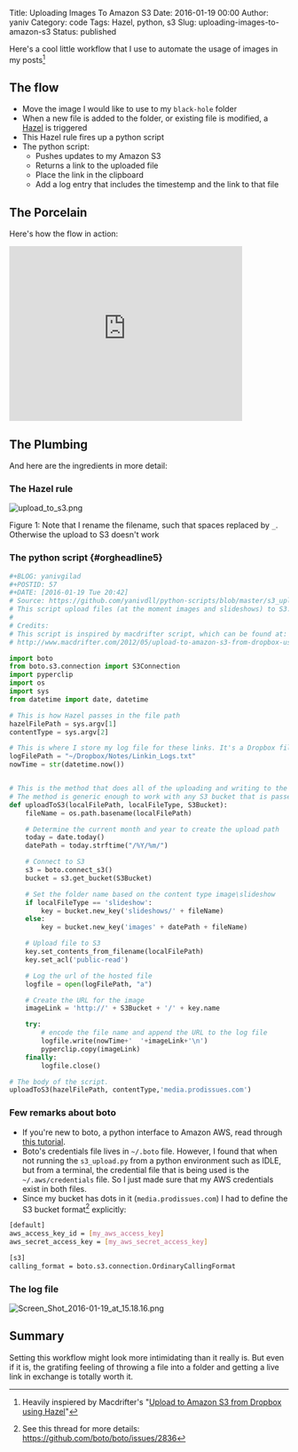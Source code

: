 Title: Uploading Images To Amazon S3
Date: 2016-01-19 00:00
Author: yaniv
Category: code
Tags: Hazel, python, s3
Slug: uploading-images-to-amazon-s3
Status: published

Here's a cool little workflow that I use to automate the usage of images
in my posts[^1]

## The flow 

-   Move the image I would like to use to my `black-hole` folder
-   When a new file is added to the folder, or existing file is
    modified, a [Hazel](https://www.noodlesoft.com/hazel.php) is
    triggered
-   This Hazel rule fires up a python script
-   The python script:
    -   Pushes updates to my Amazon S3
    -   Returns a link to the uploaded file
    -   Place the link in the clipboard
    -   Add a log entry that includes the timestemp and the link to that
        file

<!--more-->

## The Porcelain

Here's how the flow in action:

<iframe width="420" height="315" src="https://www.youtube.com/embed/IKt3MdXRfXo" frameborder="0" allowfullscreen>
</iframe>

## The Plumbing

And here are the ingredients in more detail:

### The Hazel rule 

![upload\_to\_s3.png](http://media.prodissues.com/images/2016/01/upload_to_s3.png)

<span class="figure-number">Figure 1:</span> Note that I rename the
filename, such that spaces replaced by `_`. Otherwise the upload to S3
doesn't work



### The python script {#orgheadline5}


``` python
#+BLOG: yanivgilad
#+POSTID: 57
#+DATE: [2016-01-19 Tue 20:42]
# Source: https://github.com/yanivdll/python-scripts/blob/master/s3_upload.py
# This script upload files (at the moment images and slideshows) to S3. 
#
# Credits:
# This script is inspired by macdrifter script, which can be found at:
# http://www.macdrifter.com/2012/05/upload-to-amazon-s3-from-dropbox-using-hazel.html

import boto
from boto.s3.connection import S3Connection
import pyperclip
import os
import sys
from datetime import date, datetime

# This is how Hazel passes in the file path
hazelFilePath = sys.argv[1]
contentType = sys.argv[2]

# This is where I store my log file for these links. It's a Dropbox file in my NVAlt notes folder
logFilePath = "~/Dropbox/Notes/Linkin_Logs.txt"
nowTime = str(datetime.now())


# This is the method that does all of the uploading and writing to the log file.
# The method is generic enough to work with any S3 bucket that is passed.
def uploadToS3(localFilePath, localFileType, S3Bucket):
    fileName = os.path.basename(localFilePath)

    # Determine the current month and year to create the upload path
    today = date.today()
    datePath = today.strftime("/%Y/%m/")

    # Connect to S3
    s3 = boto.connect_s3()
    bucket = s3.get_bucket(S3Bucket)

    # Set the folder name based on the content type image\slideshow
    if localFileType == 'slideshow':
        key = bucket.new_key('slideshows/' + fileName)
    else:
        key = bucket.new_key('images' + datePath + fileName)

    # Upload file to S3
    key.set_contents_from_filename(localFilePath)
    key.set_acl('public-read')

    # Log the url of the hosted file
    logfile = open(logFilePath, "a")

    # Create the URL for the image
    imageLink = 'http://' + S3Bucket + '/' + key.name

    try:
        # encode the file name and append the URL to the log file
        logfile.write(nowTime+'  '+imageLink+'\n')
        pyperclip.copy(imageLink)
    finally:
        logfile.close()

# The body of the script.
uploadToS3(hazelFilePath, contentType,'media.prodissues.com')
```


### Few remarks about boto

-   If you're new to boto, a python interface to Amazon AWS, read
    through [this
    tutorial](http://boto.readthedocs.org/en/latest/boto_config_tut.html).
-   Boto's credentials file lives in `~/.boto` file. However, I found
    that when not running the `s3_upload.py` from a python environment
    such as IDLE, but from a terminal, the credential file that is being
    used is the `~/.aws/credentials` file. So I just made sure that my
    AWS credentials exist in both files.
-   Since my bucket has dots in it (`media.prodissues.com`) I had to
    define the S3 bucket format[^2] explicitly:


``` bash
[default]
aws_access_key_id = [my_aws_access_key]
aws_secret_access_key = [my_aws_secret_access_key]

[s3]
calling_format = boto.s3.connection.OrdinaryCallingFormat
```


### The log file

![Screen\_Shot\_2016-01-19\_at\_15.18.16.png](http://media.prodissues.com/images/2016/01/Screen_Shot_2016-01-19_at_15.18.16.png)


## Summary

Setting this workflow might look more intimidating than it really is.
But even if it is, the gratifing feeling of throwing a file into a
folder and getting a live link in exchange is totally worth it.

[^1]: Heavily inspiered by Macdrifter's "[Upload to Amazon S3 from Dropbox
using Hazel](http://www.macdrifter.com/2012/05/upload-to-amazon-s3-from-dropbox-using-hazel.html)"

[^2]: See this thread for more details:
<https://github.com/boto/boto/issues/2836>